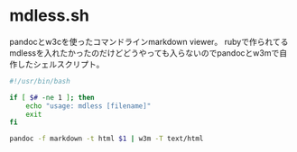 # mdless.sh

pandocとw3cを使ったコマンドラインmarkdown viewer。
rubyで作られてるmdlessを入れたかったのだけどどうやっても入らないのでpandocとw3mで自作したシェルスクリプト。

```bash
#!/usr/bin/bash

if [ $# -ne 1 ]; then
    echo "usage: mdless [filename]"
    exit
fi 

pandoc -f markdown -t html $1 | w3m -T text/html
```

